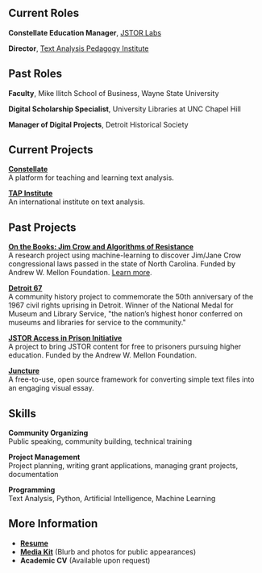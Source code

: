 ## Current Roles
**Constellate Education Manager**, [JSTOR Labs](https://labs.jstor.org/)

**Director**, [Text Analysis Pedagogy Institute](https://constellate.org/tap-institute)

## Past Roles

**Faculty**, Mike Ilitch School of Business, Wayne State University

**Digital Scholarship Specialist**, University Libraries at UNC Chapel Hill

**Manager of Digital Projects**, Detroit Historical Society

## Current Projects

**[Constellate](http://constellate.org)**<br />
A platform for teaching and learning text analysis.

**[TAP Institute](https://constellate.org/tap-institute)**<br />
An international institute on text analysis.

## Past Projects

**[On the Books: Jim Crow and Algorithms of Resistance](https://onthebooks.lib.unc.edu/)**<br />
A research project using machine-learning to discover Jim/Jane Crow congressional laws passed in the state of North Carolina. Funded by Andrew W. Mellon Foundation. [Learn more](https://www.youtube.com/watch?v=doyN6t7htlA).

**[Detroit 67](https://detroit1967.org/)**<br />
A community history project to commemorate the 50th anniversary of the 1967 civil rights uprising in Detroit. Winner of the National Medal for Museum and Library Service, "the nation’s highest honor conferred on museums and libraries for service to the community."

**[JSTOR Access in Prison Initiative](https://labs.jstor.org/projects/jstor-access-in-prison/)**<br />
A project to bring JSTOR content for free to prisoners pursuing higher education. Funded by the Andrew W. Mellon Foundation.

**[Juncture](https://juncture-digital.org/)**<br />
A free-to-use, open source framework for converting simple text files into an engaging visual essay. 

## Skills

**Community Organizing**<br />
Public speaking, community building, technical training

**Project Management**<br />
Project planning, writing grant applications, managing grant projects, documentation

**Programming**<br />
Text Analysis, Python, Artificial Intelligence, Machine Learning

## More Information

* **[Resume](https://docs.google.com/document/d/1pDEYnbAxx7Ql4lcwbXh6O698kCKkcaxAhb7jL3tnYQM/edit?usp=sharing)**
* **[Media Kit](./media_kit.md)** (Blurb and photos for public appearances)
* **Academic CV** (Available upon request)

